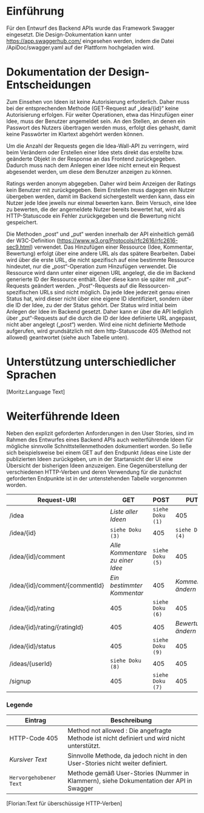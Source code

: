 # Einführung
Für den Entwurf des Backend APIs wurde das Framework Swagger eingesetzt. Die Design-Dokumentation kann unter https://app.swaggerhub.com/ eingesehen werden, indem die Datei /ApiDoc/swagger.yaml auf der Plattform hochgeladen wird.

# Dokumentation der Design-Entscheidungen
Zum Einsehen von Ideen ist keine Autorisierung erforderlich. Daher muss bei der entsprechenden Methode (GET-Request auf „idea/{id}“ keine Autorisierung erfolgen. Für weiter Operationen, etwa das Hinzufügen einer Idee, muss der Benutzer angemeldet sein. An den Stellen, an denen ein Passwort des Nutzers übertragen werden muss, erfolgt dies gehasht, damit keine Passwörter im Klartext abgehört werden können.

Um die Anzahl der Requests gegen die Idea-Wall-API zu verringern, wird beim Verändern oder Erstellen einer Idee stets direkt das erstellte bzw. geänderte Objekt in der Response an das Frontend zurückgegeben. Dadurch muss nach dem Anlegen einer Idee nicht erneut ein Request abgesendet werden, um diese dem Benutzer anzeigen zu können. 

Ratings werden anonym abgegeben. Daher wird beim Anzeigen der Ratings kein Benutzer mit zurückgegeben. Beim Erstellen muss dagegen ein Nutzer übergeben werden, damit im Backend sichergestellt werden kann, dass ein Nutzer jede Idee jeweils nur einmal bewerten kann. Beim Versuch, eine Idee zu bewerten, die der angemeldete Nutzer bereits bewertet hat, wird als HTTP-Statuscode ein Fehler zurückgegeben und die Bewertung nicht gespeichert.

Die Methoden „post“ und „put“ werden innerhalb der API einheitlich gemäß der W3C-Definition (https://www.w3.org/Protocols/rfc2616/rfc2616-sec9.html) verwendet. Das Hinzufügen einer Ressource (Idee, Kommentar, Bewertung) erfolgt über eine andere URL als das spätere Bearbeiten. Dabei wird über die erste URL, die nicht spezifisch auf eine bestimmte Ressource hindeutet, nur die „post“-Operation zum Hinzufügen verwendet. Die Ressource wird dann unter einer eigenen URL angelegt, die die im Backend generierte ID der Ressource enthält. Über diese kann sie später mit „put“-Requests geändert werden. „Post“-Requests auf die Ressourcen-spezifischen URLs sind nicht möglich.
Da jede Idee jederzeit genau einen Status hat, wird dieser nicht über eine eigene ID identifiziert, sondern über die ID der Idee, zu der der Status gehört. Der Status wird initial beim Anlegen der Idee im Backend gesetzt. Daher kann er über die API lediglich über „put“-Requests auf die durch die ID der Idee definierte URL angepasst, nicht aber angelegt („post“) werden.
Wird eine nicht definierte Methode aufgerufen, wird grundsätzlich mit dem http-Statuscode 405 (Method not allowed) geantwortet (siehe auch Tabelle unten).


# Unterstützung unterschiedlicher Sprachen
[Moritz:Language Text]

# Weiterführende Ideen
Neben den explizit geforderten Anforderungen in den User Stories, sind im Rahmen des Entwurfes eines Backend APIs auch weiterführende Ideen für mögliche sinnvolle Schnittstellenmethoden dokumentiert worden. So ließe sich beispielsweise bei einem GET auf den Endpunkt /ideas eine Liste der publizierten Ideen zurückgeben, um in der Startansicht der UI eine Übersicht der bisherigen Ideen anzuzeigen.
Eine Gegenüberstellung der verschiedenen HTTP-Verben und deren Verwendung für die zunächst geforderten Endpunkte ist in der untenstehenden Tabelle vorgenommen worden.

|Request-URI                    |  GET                            | POST  	          | PUT  	           | DELETE  	         |
|---	                        |---	                          |---	              |---	               |---    	             |
|/idea  	                    | *Liste aller Ideen*             |  `siehe Doku (1)` |  405               |  405                |
|/idea/{id} 	                | `siehe Doku (3)`                | 405               | `siehe Doku (4)`   | `siehe Doku (2)`    |
|/idea/{id}/comment	            | *Alle Kommentare zu einer Idee* | `siehe Doku (5)`  |  405               | 405                 |
|/idea/{id}/comment/{commentId}	| *Ein bestimmter Kommentar*      | 405     	      | *Kommentar ändern* | *Kommentar löschen* |
|/idea/{id}/rating 	            | 405                             | `siehe Doku (6)`  | 405                | 405                 |
|/idea/{id}/rating/{ratingId}   | 405                             | 405               | *Bewertung ändern* | 405                 |
|/idea/{id}/status 	            | 405                             | `siehe Doku (9)`  | 405                | 405                 |
|/ideas/{userId}	            | `siehe Doku (8)`                | 405               | 405                | 405                 |
|/signup 	                    | 405                             | `siehe Doku (7)`  | 405                | 405                 |

### Legende
|Eintrag                | Beschreibung                                                                                |
|---	                | ---                                                                                         |
|HTTP-Code 405          | Method not allowed : Die angefragte Methode ist nicht definiert und wird nicht unterstützt. |
|*Kursiver Text*        | Sinnvolle Methode, da jedoch nicht in den User-Stories nicht weiter definiert.              |
|`Hervorgehobener Text` | Methode gemäß User-Stories (Nummer in Klammern), siehe Dokumentation der API in Swagger	  |

[Florian:Text für überschüssige HTTP-Verben]
